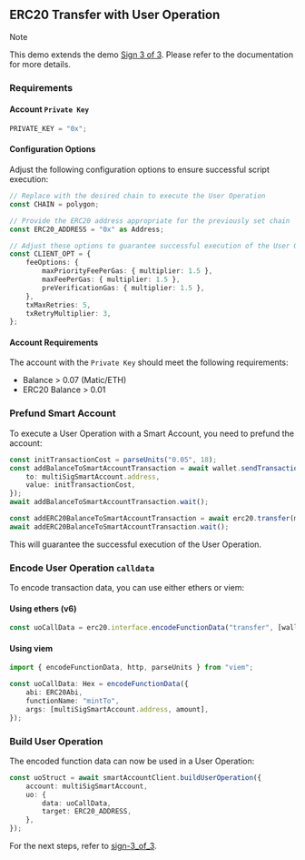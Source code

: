 ## ERC20 Transfer with User Operation

> [!NOTE]
> This demo extends the demo [Sign 3 of 3](../../sign_3_of_3/sign-3_of_3.md). Please refer to the documentation for more details.

### Requirements

#### Account `Private Key`
```typescript
PRIVATE_KEY = "0x";
```

#### Configuration Options
Adjust the following configuration options to ensure successful script execution:

```typescript
// Replace with the desired chain to execute the User Operation
const CHAIN = polygon;

// Provide the ERC20 address appropriate for the previously set chain
const ERC20_ADDRESS = "0x" as Address;

// Adjust these options to guarantee successful execution of the User Operation
const CLIENT_OPT = {
    feeOptions: {
        maxPriorityFeePerGas: { multiplier: 1.5 },
        maxFeePerGas: { multiplier: 1.5 },
        preVerificationGas: { multiplier: 1.5 },
    },
    txMaxRetries: 5,
    txRetryMultiplier: 3,
};
```

#### Account Requirements
The account with the `Private Key` should meet the following requirements:
- Balance > 0.07 (Matic/ETH)
- ERC20 Balance > 0.01

### Prefund Smart Account
To execute a User Operation with a Smart Account, you need to prefund the account:

```typescript
const initTransactionCost = parseUnits("0.05", 18);
const addBalanceToSmartAccountTransaction = await wallet.sendTransaction({
    to: multiSigSmartAccount.address,
    value: initTransactionCost,
});
await addBalanceToSmartAccountTransaction.wait();

const addERC20BalanceToSmartAccountTransaction = await erc20.transfer(multiSigSmartAccount.address, erc20Amount);
await addERC20BalanceToSmartAccountTransaction.wait();
```

This will guarantee the successful execution of the User Operation.

### Encode User Operation `calldata`
To encode transaction data, you can use either ethers or viem:

#### Using ethers (v6)
```typescript
const uoCallData = erc20.interface.encodeFunctionData("transfer", [wallet.address, erc20Amount]) as Hex;
```

#### Using viem
```typescript
import { encodeFunctionData, http, parseUnits } from "viem";

const uoCallData: Hex = encodeFunctionData({
    abi: ERC20Abi,
    functionName: "mintTo",
    args: [multiSigSmartAccount.address, amount],
});
```

### Build User Operation
The encoded function data can now be used in a User Operation:

```typescript
const uoStruct = await smartAccountClient.buildUserOperation({
    account: multiSigSmartAccount,
    uo: {
        data: uoCallData,
        target: ERC20_ADDRESS,
    },
});
```

For the next steps, refer to [sign-3_of_3](../../sign_3_of_3/sign-3_of_3.md).